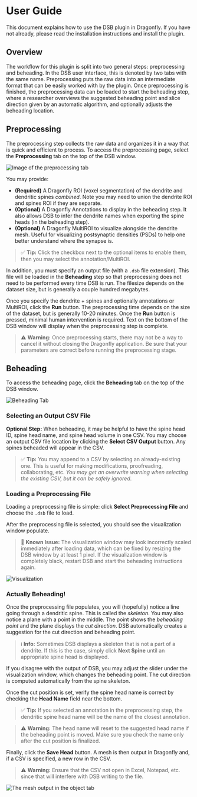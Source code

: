 # User Guide

This document explains how to use the DSB plugin in Dragonfly. If you have not already, please read the installation instructions and install the plugin.

## Overview

The workflow for this plugin is split into two general steps: preprocessing and beheading. In the DSB user interface, this is denoted by two tabs with the same name. Preprocessing puts the raw data into an intermediate format that can be easily worked with by the plugin. Once preprocessing is finished, the preprocessing data can be loaded to start the beheading step, where a researcher overviews the suggested beheading point and slice direction given by an automatic algorithm, and optionally adjusts the beheading location.

## Preprocessing

The preprocessing step collects the raw data and organizes it in a way that is quick and efficient to process. To access the preprocessing page, select the **Preprocessing** tab on the top of the DSB window.

![Image of the preprocessing tab](images/preprocessing.png)

You may provide:

* **(Required)** A Dragonfly ROI (voxel segmentation) of the dendrite and dendritic spines *combined*. Note you may need to union the dendrite ROI and spines ROI if they are separate.
* **(Optional)** A Dragonfly Annotations to display in the beheading step. It also allows DSB to infer the dendrite names when exporting the spine heads (in the beheading step).
* **(Optional)** A Dragonfly MultiROI to visualize alongside the dendrite mesh. Useful for visualizing postsynaptic densities (PSDs) to help one better understand where the synapse is.

> ✅ **Tip:** Click the checkbox next to the optional items to enable them, then you may select the annotation/MultiROI.

In addition, you must specify an output file (with a `.dsb` file extension). This file will be loaded in the **Beheading** step so that preprocessing does not need to be performed every time DSB is run. The filesize depends on the dataset size, but is generally a couple hundred megabytes.

Once you specify the dendrite + spines and optionally annotations or MultiROI, click the **Run** button. The preprocessing time depends on the size of the dataset, but is generally 10-20 minutes. Once the **Run** button is pressed, minimal human intervention is required. Text on the bottom of the DSB window will display when the preprocessing step is complete.

> ⚠️ **Warning:** Once preprocessing starts, there may not be a way to cancel it without closing the Dragonfly application. Be sure that your parameters are correct before running the preprocessing stage.

## Beheading

To access the beheading page, click the **Beheading** tab on the top of the DSB window.

![Beheading Tab](images/beheading_tab.png)

### Selecting an Output CSV File

**Optional Step:** When beheading, it may be helpful to have the spine head ID, spine head name, and spine head volume in one CSV. You may choose an output CSV file location by clicking the **Select CSV Output** button. Any spines beheaded will appear in the CSV.

> ✅ **Tip:** You may append to a CSV by selecting an already-existing one. This is useful for making modifications, proofreading, collaborating, etc. *You may get an overwrite warning when selecting the existing CSV, but it can be safely ignored*.

### Loading a Preprocessing File

Loading a preprocessing file is simple: click **Select Preprocessing File** and choose the `.dsb` file to load.

After the preprocessing file is selected, you should see the visualization window populate.

> 🐞 **Known Issue:** The visualization window may look incorrectly scaled immediately after loading data, which can be fixed by resizing the DSB window by at least 1 pixel. If the visualization window is completely black, restart DSB and start the beheading instructions again.

![Visualization](images/visualization.png)

### Actually Beheading!

Once the preprocessing file populates, you will (hopefully) notice a line going through a dendritic spine. This is called the *skeleton*. You may also notice a plane with a point in the middle. The point shows the *beheading point* and the plane displays the *cut direction*. DSB automatically creates a suggestion for the cut direction and beheading point.

> ℹ️ **Info:** Sometimes DSB displays a skeleton that is not a part of a dendrite. If this is the case, simply click **Next Spine** until an appropriate spine head is displayed.

If you disagree with the output of DSB, you may adjust the slider under the visualization window, which changes the beheading point. The cut direction is computed automatically from the spine skeleton.

Once the cut position is set, verify the spine head name is correct by checking the **Head Name** field near the bottom. 

> ✅ **Tip:** If you selected an annotation in the preprocessing step, the dendritic spine head name will be the name of the closest annotation.

> ⚠️ **Warning:** The head name will reset to the suggested head name if the beheading point is moved. Make sure you check the name only after the cut position is finalized.

Finally, click the **Save Head** button. A mesh is then output in Dragonfly and, if a CSV is specified, a new row in the CSV.

> ⚠️ **Warning:** Ensure that the CSV not open in Excel, Notepad, etc. since that will interfere with DSB writing to the file.

![The mesh output in the object tab](images/output.png)
